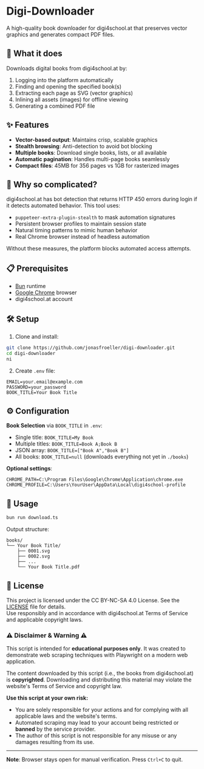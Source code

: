 # Digi-Downloader

A high-quality book downloader for digi4school.at that preserves vector graphics and generates compact PDF files.

## 🎯 What it does

Downloads digital books from digi4school.at by:
1. Logging into the platform automatically
2. Finding and opening the specified book(s)
3. Extracting each page as SVG (vector graphics)
4. Inlining all assets (images) for offline viewing
5. Generating a combined PDF file

## ✨ Features

- **Vector-based output**: Maintains crisp, scalable graphics
- **Stealth browsing**: Anti-detection to avoid bot blocking
- **Multiple books**: Download single books, lists, or all available
- **Automatic pagination**: Handles multi-page books seamlessly
- **Compact files**: 45MB for 356 pages vs 1GB for rasterized images

## 🤔 Why so complicated?

digi4school.at has bot detection that returns HTTP 450 errors during login if it detects automated behavior. This tool uses:
- `puppeteer-extra-plugin-stealth` to mask automation signatures
- Persistent browser profiles to maintain session state
- Natural timing patterns to mimic human behavior
- Real Chrome browser instead of headless automation

Without these measures, the platform blocks automated access attempts.

## 📋 Prerequisites

- [Bun](https://bun.sh/) runtime
- [Google Chrome](https://www.google.com/chrome/index.html) browser
- digi4school.at account

## 🛠️ Setup

1. Clone and install:
```bash
git clone https://github.com/jonasfroeller/digi-downloader.git
cd digi-downloader
ni
```

2. Create `.env` file:
```env
EMAIL=your.email@example.com
PASSWORD=your_password
BOOK_TITLE=Your Book Title
```

## ⚙️ Configuration

**Book Selection** via `BOOK_TITLE` in `.env`:
- Single title: `BOOK_TITLE=My Book`
- Multiple titles: `BOOK_TITLE=Book A;Book B`
- JSON array: `BOOK_TITLE=["Book A","Book B"]`
- All books: `BOOK_TITLE=null` (downloads everything not yet in `./books`)

**Optional settings**:
```env
CHROME_PATH=C:\Program Files\Google\Chrome\Application\chrome.exe
CHROME_PROFILE=C:\Users\YourUser\AppData\Local\digi4school-profile
```

## 🚀 Usage

```bash
bun run download.ts
```

Output structure:
```
books/
└── Your Book Title/
    ├── 0001.svg
    ├── 0002.svg
    ├── ...
    └── Your Book Title.pdf
```

## 📄 License

This project is licensed under the CC BY-NC-SA 4.0 License. See the [LICENSE](LICENCE) file for details.  
Use responsibly and in accordance with digi4school.at Terms of Service and applicable copyright laws.

### **⚠️ Disclaimer & Warning ⚠️**

This script is intended for **educational purposes only**. It was created to demonstrate web scraping techniques with Playwright on a modern web application.

The content downloaded by this script (i.e., the books from digi4school.at) is **copyrighted**. Downloading and distributing this material may violate the website's Terms of Service and copyright law.

**Use this script at your own risk:**
* You are solely responsible for your actions and for complying with all applicable laws and the website's terms.
* Automated scraping may lead to your account being restricted or **banned** by the service provider.
* The author of this script is not responsible for any misuse or any damages resulting from its use.

---

**Note**: Browser stays open for manual verification. Press `Ctrl+C` to quit.
